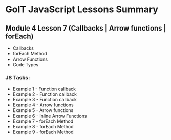# GoIT JavaScript Lessons Summary

## Module 4 Lesson 7 (Callbacks | Arrow functions | forEach)

-   Callbacks
-   forEach Method
-   Arrow Functions
-   Code Types

### JS Tasks:

-   Example 1 - Function callback
-   Example 2 - Function callback
-   Example 3 - Function callback
-   Example 4 - Arrow functions
-   Example 5 - Arrow functions
-   Example 6 - Inline Arrow Functions
-   Example 7 - forEach Method
-   Example 8 - forEach Method
-   Example 9 - forEach Method
